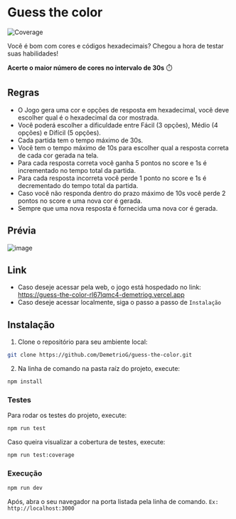 # Guess the color
![Coverage](https://img.shields.io/badge/coverage-97%25-%2344cc11.svg)

Você é bom com cores e códigos hexadecimais? Chegou a hora de testar suas habilidades!

<strong>Acerte o maior número de cores no intervalo de 30s</strong> ⏱️

## Regras
- O Jogo gera uma cor e opções de resposta em hexadecimal, você deve escolher qual é o hexadecimal da cor mostrada.
- Você poderá escolher a dificuldade entre Fácil (3 opções), Médio (4 opções) e Difícil (5 opções).
- Cada partida tem o tempo máximo de 30s.
- Você tem o tempo máximo de 10s para escolher qual a resposta correta de cada cor gerada na tela.
- Para cada resposta correta você ganha 5 pontos no score e 1s é incrementado no tempo total da partida.
- Para cada resposta incorreta você perde 1 ponto no score e 1s é decrementado do tempo total da partida.
- Caso você não responda dentro do prazo máximo de 10s você perde 2 pontos no score e uma nova cor é gerada.
- Sempre que uma nova resposta é fornecida uma nova cor é gerada.

## Prévia
![image](https://github.com/DemetrioG/guess-the-color/assets/79758394/7af97736-e7e0-4374-b9d1-bc1d3d972fe8)

## Link
- Caso deseje acessar pela web, o jogo está hospedado no link: https://guess-the-color-rl67lqmc4-demetriog.vercel.app
- Caso deseje acessar localmente, siga o passo a passo de `Instalação`

## Instalação

1. Clone o repositório para seu ambiente local:
```bash
git clone https://github.com/DemetrioG/guess-the-color.git
```

2. Na linha de comando na pasta raíz do projeto, execute:
```bash
npm install
```

### Testes

Para rodar os testes do projeto, execute:
```bash
npm run test
```

Caso queira visualizar a cobertura de testes, execute:
```bash
npm run test:coverage
```

### Execução

```bash
npm run dev
```

Após, abra o seu navegador na porta listada pela linha de comando. `Ex: http://localhost:3000`
